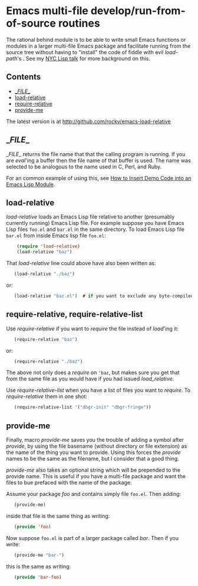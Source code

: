 # Emacs multi-file develop/run-from-of-source routines

The rational behind module is to be able to write small Emacs
functions or modules in a larger multi-file Emacs package and
facilitate running from the source tree without having to "install"
the code of fiddle with evil *load-path*'s . See my [NYC Lisp talk](https://github.com/rocky/emacs-load-relative/wiki/NYC-Lisp-talk) for more background on this.


## Contents ##

* [\__FILE__](https://github.com/rocky/emacs-load-relative#file)
* [load-relative](https://github.com/rocky/emacs-load-relative#load-relative)
* [require-relative](https://github.com/rocky/emacs-load-relative#require-relative-require-relative-list)
* [provide-me](https://github.com/rocky/emacs-load-relative#provide-me)

The latest version is at http://github.com/rocky/emacs-load-relative

## \__FILE__

\__FILE__ returns the file name that that the calling program is
running.  If you are *eval*'ing a buffer then the file name of that
buffer is used. The name was selected to be analogous to the name used
in C, Perl, and Ruby.

For an common example of using this, see [How to Insert Demo Code into an Emacs Lisp Module](How-to-Insert-Demo-Code-into-an-Emacs-Lisp-Module).

## load-relative

*load-relative* loads an Emacs Lisp file relative to another
 (presumably currently running) Emacs Lisp file. For example suppose
 you have Emacs Lisp files `foo.el` and `bar.el` in the same directory.
 To load Emacs Lisp file `bar.el` from inside Emacs lisp file `foo.el`:

```lisp
    (require 'load-relative)
    (load-relative "baz")
```

That *load-relative* line could above have also been written as:

```lisp
   (load-relative "./baz")
```

or:

```lisp
   (load-relative "baz.el")  # if you want to exclude any byte-compiled files
```

## require-relative, require-relative-list

Use *require-relative* if you want to *require* the file instead of
*load*'ing it:

```lisp
   (require-relative "baz")
```

or:

```lisp
   (require-relative "./baz")
```

The above not only does a *require* on `'baz`, but makes sure you get
that from the same file as you would have if you had issued
*load_relative*.

Use *require-relative-list* when you have a list of files you want to
*require*. To *require-relative* them in one shot:

```lisp
   (require-relative-list '("dbgr-init" "dbgr-fringe"))
```

## provide-me

Finally, macro *provide-me* saves you the trouble of adding a symbol
after *provide*, by using the file basename (without directory or file
extension) as the name of the thing you want to provide. Using this
forces the *provide* names to be the same as the filename, but I
consider that a good thing. 

*provide-me* also takes an optional string which will be prepended to the provide name. This is useful if you have a multi-file package and want the files to bue prefaced with the name of the package.

Assume your package *foo* and contains simply file `foo.el`. Then
adding:

```lisp
   (provide-me)
```

inside that file is the same thing as writing:

```lisp
   (provide 'foo)
```

Now suppose `foo.el` is part of a larger package called *bar*. Then if
you write: 

```lisp
   (provide-me "bar-")
```

this is the same as writing: 

```lisp
   (provide 'bar-foo)
```
